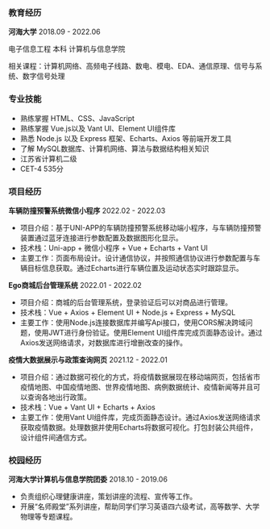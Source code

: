 ### 教育经历

**河海大学**                                                                         2018.09 - 2022.06

电子信息工程 本科 计算机与信息学院

相关课程：计算机网络、高频电子线路、数电、模电、EDA、通信原理、信号与系统、数字信号处理

### 专业技能

- 熟练掌握 HTML、CSS、JavaScript
- 熟练掌握 Vue.js以及 Vant UI、Element UI组件库
- 熟悉 Node.js 以及 Express 框架、Echarts、Axios 等前端开发工具
- 了解 MySQL数据库、计算机网络、算法与数据结构相关知识
-  江苏省计算机二级
- CET-4 535分

### 项目经历

**车辆防撞预警系统微信小程序**							           2022.02 - 2022.03

- 项目介绍：基于UNI-APP的车辆防撞预警系统移动端小程序，与车辆防撞预警装置通过蓝牙连接进行参数配置及数据图形化显示。
- 技术栈：Uni-app + 微信小程序 + Vue + Echarts + Vant UI
- 主要工作：页面布局设计。设计通信协议，并按照通信协议进行参数配置与车辆目标信息获取。通过Echarts进行车辆位置及运动状态实时跟踪显示。

**Ego商城后台管理系统**							                       2022.01 - 2022.02

- 项目介绍：商城的后台管理系统，登录验证后可以对商品进行管理。
- 技术栈：Vue + Axios + Element UI + Node.js + Express + MySQL
- 主要工作：使用Node.js连接数据库并编写Api接口，使用CORS解决跨域问题，使用JWT进行身份验证。使用Element UI组件库完成页面静态设计。通过Axios发送网络请求，对数据库进行增删改查的操作。

**疫情大数据展示与政策查询网页**							       2021.12 - 2022.01

- 项目介绍：通过数据可视化的方式，将疫情数据展现在移动端网页，包括省市疫情地图、中国疫情地图、世界疫情地图、病例数据统计、疫情新闻等并且可以查询各地出行政策。
- 技术栈：Vue + Vant UI + Echarts + Axios
- 主要工作：使用Vant UI组件库，完成页面静态设计。通过Axios发送网络请求获取疫情数据。处理数据并使用Echarts将数据可视化。打包封装公共组件，设计组件间通信方式。

### 校园经历

**河海大学计算机与信息学院团委**                                   2018.10 - 2019.06

- 负责组织心理健康讲座，策划讲座的流程、宣传等工作。
- 开展“名师殿堂”系列讲座，帮助同学们学习英语四六级考试，高等数学、大学物理等专题课程。

